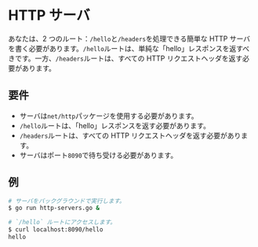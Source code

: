 # HTTP サーバ

あなたは、2 つのルート：`/hello`と`/headers`を処理できる簡単な HTTP サーバを書く必要があります。`/hello`ルートは、単純な「hello」レスポンスを返すべきです。一方、`/headers`ルートは、すべての HTTP リクエストヘッダを返す必要があります。

## 要件

- サーバは`net/http`パッケージを使用する必要があります。
- `/hello`ルートは、「hello」レスポンスを返す必要があります。
- `/headers`ルートは、すべての HTTP リクエストヘッダを返す必要があります。
- サーバはポート`8090`で待ち受ける必要があります。

## 例

```sh
# サーバをバックグラウンドで実行します。
$ go run http-servers.go &

# `/hello` ルートにアクセスします。
$ curl localhost:8090/hello
hello
```

